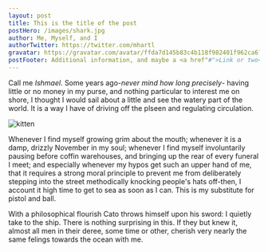 ```yaml
---
layout: post
title: This is the title of the post
postHero: /images/shark.jpg
author: Me, Myself, and I
authorTwitter: https://twitter.com/mhartl
gravatar: https://gravatar.com/avatar/ffda7d145b83c4b118f982401f962ca6?s=150
postFooter: Additional information, and maybe a <a href"#">Link or two</a>
---
```


Call me *Ishmael*. Some years ago-*never mind how long precisely*-
having little or no money in my purse, and nothing
particular to interest me on shore, I thought I would sail about a little
and see the watery part of the world. It is a way I have of driving off
the plseen and regulating circulation.

<img class="pull-left" src="https://placekitten.com/g/400/200" alt="kitten">

Whenever I find myself growing grim about the mouth; whenever it is a damp,
drizzly November in my soul; whenever I find myself involuntarily pausing
before coffin warehouses, and bringing up the rear of every funeral I meet;
and especially whenever my hypos get such an upper hand of me, that it
requires a strong moral principle to prevent me from deliberately stepping
into the street methodically knocking people's hats off-then, I
account it high time to get to sea as soon as I can. This is my substitute
for pistol and ball.

With a philosophical flourish Cato throws himself upon his sword: I quietly
take to the ship. There is nothing surprising in this.
If they but knew it, almost all men in their deree, some time or other,
cherish very nearly the same felings towards the ocean with me.
